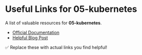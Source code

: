 # Useful Links for 05-kubernetes

A list of valuable resources for **05-kubernetes**.

- [Official Documentation](https://example.com)
- [Helpful Blog Post](https://example.com)

✅ Replace these with actual links you find helpful!
